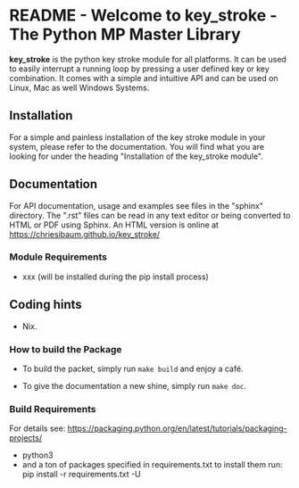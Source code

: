 # README - Welcome to key_stroke - The Python MP Master Library


**key_stroke** is the python key stroke module for all platforms. It can be
used to easily interrupt a running loop by pressing a user defined key or key combination.
It comes with a simple and intuitive API and can be used on Linux, Mac as well Windows Systems.

## Installation
For a simple and painless installation of the key stroke module in your system, please refer to the documentation. You will find what you are looking for under the heading "Installation of the key_stroke module".

## Documentation

For API documentation, usage and examples see files in the "sphinx" directory. The ".rst" files can be read in any text editor or being converted to HTML or PDF using Sphinx. An HTML version is online at https://chriesibaum.github.io/key_stroke/



### Module Requirements
- xxx (will be installed during the pip install process)


## Coding hints

- Nix.


### How to build the Package
- To build the packet, simply run ``make build`` and enjoy a café. 

- To give the documentation a new shine, simply run ``make doc``.


### Build Requirements
For details see: https://packaging.python.org/en/latest/tutorials/packaging-projects/
- python3 
- and a ton of packages specified in requirements.txt
  to install them run: pip install -r requirements.txt -U
